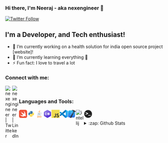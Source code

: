 ### Hi there, I'm Neeraj - aka nexengineer 👋

[![Twitter Follow](https://img.shields.io/twitter/follow/nexengineer?color=1DA1F2&logo=twitter&style=for-the-badge)](https://twitter.com/intent/follow?original_referer=https%3A%2F%2Fgithub.com%2FcodeSTACKr&screen_name=nexengineer)

## I'm a Developer, and Tech enthusiast!

- 🔭 I’m currently working on a health solution for india open source project [website]!
- 🌱 I’m currently learning everything 🤣
- ⚡ Fun fact: I love to travel a lot


### Connect with me:

[<img align="left" alt="nexengineer | Twitter" width="22px" src="https://cdn.jsdelivr.net/npm/simple-icons@v3/icons/twitter.svg" />][twitter]
[<img align="left" alt="nexengineer | LinkedIn" width="22px" src="https://cdn.jsdelivr.net/npm/simple-icons@v3/icons/linkedin.svg" />][linkedin]

<br />

### Languages and Tools:

<img align="left" alt="Swift" width="26px" src="https://raw.githubusercontent.com/github/explore/80688e429a7d4ef2fca1e82350fe8e3517d3494d/topics/swift/swift.png" />
<img align="left" alt="python" width="26px" src="https://raw.githubusercontent.com/github/explore/80688e429a7d4ef2fca1e82350fe8e3517d3494d/topics/python/python.png" />
<img align="left" alt="java" width="26px" src="https://raw.githubusercontent.com/github/explore/80688e429a7d4ef2fca1e82350fe8e3517d3494d/topics/java/java.png" />
<img align="left" alt="csharp" width="26px" src="https://raw.githubusercontent.com/github/explore/80688e429a7d4ef2fca1e82350fe8e3517d3494d/topics/csharp/csharp.png" />
<img align="left" alt="JavaScript" width="26px" src="https://raw.githubusercontent.com/github/explore/80688e429a7d4ef2fca1e82350fe8e3517d3494d/topics/javascript/javascript.png" />
<img align="left" alt="Visual Studio Code" width="26px" src="https://raw.githubusercontent.com/github/explore/80688e429a7d4ef2fca1e82350fe8e3517d3494d/topics/visual-studio-code/visual-studio-code.png" />
<img align="left" alt="xcode" width="26px" src="https://raw.githubusercontent.com/github/explore/80688e429a7d4ef2fca1e82350fe8e3517d3494d/topics/xcode/xcode.png" />
<img align="left" alt="intellij" width="26px" src="https://banner2.cleanpng.com/20180601/sku/kisspng-intellij-idea-computer-icons-webstorm-java-compute-50-5b10f1232d66a3.543622441527836963186.jpg" />
<img align="left" alt="Terminal" width="26px" src="https://raw.githubusercontent.com/github/explore/80688e429a7d4ef2fca1e82350fe8e3517d3494d/topics/terminal/terminal.png" />




<br />
<br />

<details>
  <summary>:zap: Github Stats</summary>

  <img align="left" alt="nexengineer's Github Stats" src="https://github-readme-stats.codestackr.vercel.app/api?username=nexengineer&show_icons=true&hide_border=true" />

</details>

[twitter]: https://twitter.com/nexengineer
[linkedin]: https://linkedin.com/in/nexengineer
